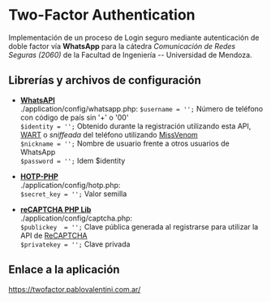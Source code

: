 Two-Factor Authentication
=========================

Implementación de un proceso de Login seguro mediante autenticación de doble factor vía **WhatsApp** para la cátedra _Comunicación de Redes Seguras (2060)_ de la Facultad de Ingeniería -- Universidad de Mendoza.

Librerías y archivos de configuración
-------------------------------------

* **[WhatsAPI](https://github.com/venomous0x/WhatsAPI)**  
./application/config/whatsapp.php:
`$username = '';` Número de teléfono con código de país sin '+' o '00'  
`$identity = '';` Obtenido durante la registración utilizando esta API, [WART](https://github.com/shirioko/WART) o _sniffeada_ del teléfono utilizando [MissVenom](https://github.com/shirioko/MissVenom)  
`$nickname = '';` Nombre de usuario frente a otros usuarios de WhatsApp  
`$password = '';` Idem $identity

* **[HOTP-PHP](https://github.com/Jakobo/hotp-php)**   
./application/config/hotp.php:  
`$secret_key = '';`  Valor semilla

* **[reCAPTCHA PHP Lib](https://code.google.com/p/recaptcha/downloads/list?q=label:phplib-Latest)**  
./application/config/captcha.php:  
`$publickey  = '';` Clave pública generada al registrarse para utilizar la API de [ReCAPTCHA](https://www.google.com/recaptcha)  
`$privatekey = '';` Clave privada

Enlace a la aplicación
----------------------

https://twofactor.pablovalentini.com.ar/
